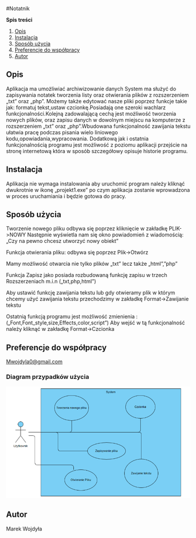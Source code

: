 #Notatnik

**Spis treści**
 1. [Opis](#opis)
 2. [Instalacja](#Instalacja)
 3. [Sposób użycia](#sposób-użycia)
 4. [Preferencje do współpracy](#preferencje-do-współpracy)
 5. [Autor](#autor)

## Opis
Aplikacja ma umożliwiać  archiwizowanie danych 
System ma służyć do zapisywania notatek tworzenia listy oraz 
otwierania plików z rozszerzeniem „txt” oraz „php”.
Możemy także edytować  nasze pliki poprzez funkcje takie jak:
formatuj tekst,ustaw czcionkę.Posiadają one szeroki 
wachlarz funkcjonalności.Kolejną zadowalającą cechą
jest możliwość tworzenia nowych plików, oraz  zapisu 
danych w dowolnym miejscu na komputerze z rozszerzeniem 
„txt” oraz „php”.Wbudowana funkcjonalność zawijania tekstu ułatwia 
pracę podczas pisania wielo liniowego kodu,opowiadania,wypracowania.
Dodatkową jak i ostatnia funkcjonalnością programu jest możliwość z poziomu 
aplikacji przejście na stronę internetową która w sposób szczegółowy opisuje historie programu.

## Instalacja
Aplikacja nie wymaga instalowania aby uruchomić program należy kliknąć dwukrotnie
w ikonę „projekt1.exe” po czym aplikacja zostanie wprowadzona w proces uruchamiania
i będzie gotowa do pracy.



## Sposób użycia
Tworzenie nowego pliku odbywa się poprzez kliknięcie w zakładkę PLIK->NOWY 
Następnie wyświetla nam się okno powiadomień z wiadomością:
 „Czy na pewno chcesz utworzyć nowy obiekt”
 
Funkcja otwierania pliku: odbywa się poprzez Plik->Otwórz
 
Mamy możliwość otwarcia nie tylko plików „txt” lecz także „html”,”php”

Funkcja Zapisz jako posiada rozbudowaną funkcję zapisu w trzech 
Rozszerzeniach m.i.n („txt,php,html”)
 
Aby ustawić funkcję zawijania tekstu lub  gdy otwieramy plik w którym chcemy użyć 
zawijania tekstu przechodzimy w zakładkę Format->Zawijanie tekstu
 
Ostatnią funkcją programu jest możliwość zmienienia : („Font,Font_style,size,Effects,color,script”)
Aby wejść w tą funkcjonalność należy kliknąć w zakładkę Format->Czcionka
 

## Preferencje do współpracy
 Mwojdyla0@gmail.com

### Diagram przypadków użycia
![Screenshot](Use_Case_Diagram.PNG)



## Autor 
Marek Wojdyła



